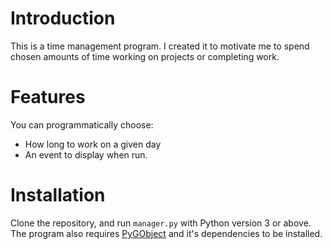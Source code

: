# Introduction

This is a time management program. I created it to motivate me to spend chosen
amounts of time working on projects or completing work.

# Features

You can programmatically choose:
* How long to work on a given day
* An event to display when run.

# Installation

Clone the repository, and run `manager.py` with Python version 3 or above. The
program also requires [PyGObject](https://pygobject.readthedocs.io/en/latest/)
and it's dependencies to be installed.
